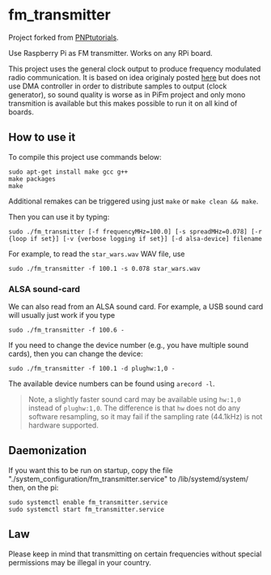 # fm_transmitter

Project forked from [PNPtutorials](https://github.com/PNPtutorials/FM_Transmitter_RPi3).

Use Raspberry Pi as FM transmitter. Works on any RPi board.

This project uses the general clock output to produce frequency modulated radio
communication. It is based on idea originaly posted [here][orig] but does not 
use DMA controller in order to distribute samples to output (clock generator),
so sound quality is worse as in PiFm project and only mono transmition is available 
but this makes possible to run it on all kind of boards.

[orig]: http://icrobotics.co.uk/wiki/index.php/Turning_the_Raspberry_Pi_Into_an_FM_Transmitter

## How to use it

To compile this project use commands below:
```
sudo apt-get install make gcc g++
make packages
make
``` 

Additional remakes can be triggered using just `make` or `make clean && make`.

Then you can use it by typing:
```
sudo ./fm_transmitter [-f frequencyMHz=100.0] [-s spreadMHz=0.078] [-r {loop if set}] [-v {verbose logging if set}] [-d alsa-device] filename
```

For example, to read the `star_wars.wav` WAV file, use

```
sudo ./fm_transmitter -f 100.1 -s 0.078 star_wars.wav
```


### ALSA sound-card

We can also read from an ALSA sound card. For example, a USB sound card will usually
just work if you type

```
sudo ./fm_transmitter -f 100.6 -
```

If you need to change the device number (e.g., you have multiple sound cards),
then you can change the device:

```
sudo ./fm_transmitter -f 100.1 -d plughw:1,0 -
```

The available device numbers can be found using `arecord -l`. 

  > Note, a slightly faster sound card may be available using `hw:1,0` instead 
  > of `plughw:1,0`. The difference is that `hw` does not do any software 
  > resampling, so it may fail if the sampling rate (44.1kHz) is not hardware 
  > supported.

## Daemonization

If you want this to be run on startup, copy the file "./system_configuration/fm_transmitter.service" to /lib/systemd/system/ 
then, on the pi:
```
sudo systemctl enable fm_transmitter.service
sudo systemctl start fm_transmitter.service

```
## Law
Please keep in mind that transmitting on certain frequencies without special 
permissions may be illegal in your country.

